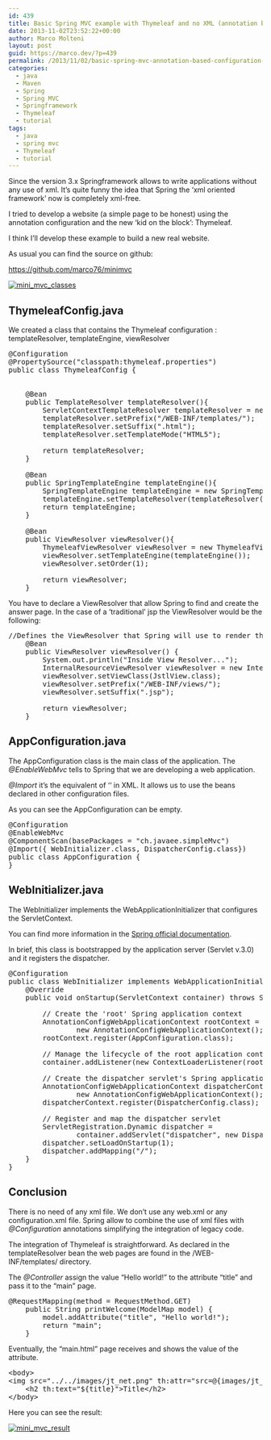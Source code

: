 ```yaml
---
id: 439
title: Basic Spring MVC example with Thymeleaf and no XML (annotation based configuration)
date: 2013-11-02T23:52:22+00:00
author: Marco Molteni
layout: post
guid: https://marco.dev/?p=439
permalink: /2013/11/02/basic-spring-mvc-annotation-based-configuration-example-with-thymeleaf-and-no-xml/
categories:
  - java
  - Maven
  - Spring
  - Spring MVC
  - Springframework
  - Thymeleaf
  - tutorial
tags:
  - java
  - spring mvc
  - Thymeleaf
  - tutorial
---
```

Since the version 3.x Springframework allows to write applications without any use of xml. It&#8217;s quite funny the idea that Spring the &#8216;xml oriented framework&#8217; now is completely xml-free. 

I tried to develop a website (a simple page to be honest) using the annotation configuration and the new &#8216;kid on the block&#8217;: Thymeleaf.
  
I think I&#8217;ll develop these example to build a new real website. 

As usual you can find the source on github:
  
<https://github.com/marco76/minimvc>

[<img src="{{site.baseurl}}/assets/img/uploads/2013/11/mini_mvc_classes.png?resize=222%2C300" alt="mini_mvc_classes" class="alignnone size-medium wp-image-446" data-recalc-dims="1" />]({{site.baseurl}}/assets/img/uploads/2013/11/mini_mvc_classes.png)

## ThymeleafConfig.java

We created a class that contains the Thymeleaf configuration : templateResolver, templateEngine, viewResolver

<pre class="brush: java; title: ; notranslate" title="">@Configuration
@PropertySource("classpath:thymeleaf.properties")
public class ThymeleafConfig {


    @Bean
    public TemplateResolver templateResolver(){
        ServletContextTemplateResolver templateResolver = new ServletContextTemplateResolver();
        templateResolver.setPrefix("/WEB-INF/templates/");
        templateResolver.setSuffix(".html");
        templateResolver.setTemplateMode("HTML5");

        return templateResolver;
    }

    @Bean
    public SpringTemplateEngine templateEngine(){
        SpringTemplateEngine templateEngine = new SpringTemplateEngine();
        templateEngine.setTemplateResolver(templateResolver());
        return templateEngine;
    }

    @Bean
    public ViewResolver viewResolver(){
        ThymeleafViewResolver viewResolver = new ThymeleafViewResolver() ;
        viewResolver.setTemplateEngine(templateEngine());
        viewResolver.setOrder(1);

        return viewResolver;
    }
</pre>

You have to declare a ViewResolver that allow Spring to find and create the answer page. In the case of a &#8216;traditional&#8217; jsp the ViewResolver would be the following:

<pre class="brush: java; title: ; notranslate" title="">//Defines the ViewResolver that Spring will use to render the views.
    @Bean
    public ViewResolver viewResolver() {
        System.out.println("Inside View Resolver...");
        InternalResourceViewResolver viewResolver = new InternalResourceViewResolver();
        viewResolver.setViewClass(JstlView.class);
        viewResolver.setPrefix("/WEB-INF/views/");
        viewResolver.setSuffix(".jsp");

        return viewResolver;
    }
</pre>

## AppConfiguration.java

The AppConfiguration class is the main class of the application. The _@EnableWebMvc_ tells to Spring that we are developing a web application. 

_@Import_ it&#8217;s the equivalent of &#8216;<import resource= ... >&#8216; in XML. It allows us to use the beans declared in other configuration files.
  
As you can see the AppConfiguration can be empty. 

<pre class="brush: java; title: ; notranslate" title="">@Configuration
@EnableWebMvc
@ComponentScan(basePackages = "ch.javaee.simpleMvc")
@Import({ WebInitializer.class, DispatcherConfig.class})
public class AppConfiguration {
}
</pre>

## WebInitializer.java

The WebInitializer implements the WebApplicationInitializer that configures the ServletContext.
  
You can find more information in the [Spring official documentation](https://docs.spring.io/spring/docs/3.1.x/javadoc-api/org/springframework/web/WebApplicationInitializer.html).
  
In brief, this class is bootstrapped by the application server (Servlet v.3.0) and it registers the dispatcher. 

<pre class="brush: java; title: ; notranslate" title="">@Configuration
public class WebInitializer implements WebApplicationInitializer {
    @Override
    public void onStartup(ServletContext container) throws ServletException {
        
        // Create the 'root' Spring application context
        AnnotationConfigWebApplicationContext rootContext =
                new AnnotationConfigWebApplicationContext();
        rootContext.register(AppConfiguration.class);

        // Manage the lifecycle of the root application context
        container.addListener(new ContextLoaderListener(rootContext));

        // Create the dispatcher servlet's Spring application context
        AnnotationConfigWebApplicationContext dispatcherContext =
                new AnnotationConfigWebApplicationContext();
        dispatcherContext.register(DispatcherConfig.class);

        // Register and map the dispatcher servlet
        ServletRegistration.Dynamic dispatcher =
                container.addServlet("dispatcher", new DispatcherServlet(dispatcherContext));
        dispatcher.setLoadOnStartup(1);
        dispatcher.addMapping("/");
    }
}
</pre>

## Conclusion

There is no need of any xml file. We don&#8217;t use any web.xml or any configuration.xml file. Spring allow to combine the use of xml files with _@Configuration_ annotations simplifying the integration of legacy code.
  
The integration of Thymeleaf is straightforward. As declared in the templateResolver bean the web pages are found in the /WEB-INF/templates/ directory.
  
The _@Controller_ assign the value &#8220;Hello world!&#8221; to the attribute &#8220;title&#8221; and pass it to the &#8220;main&#8221; page.

<pre class="brush: java; title: ; notranslate" title="">@RequestMapping(method = RequestMethod.GET)
	public String printWelcome(ModelMap model) {
		model.addAttribute("title", "Hello world!");
		return "main";
	}
</pre>

Eventually, the &#8220;main.html&#8221; page receives and shows the value of the attribute.

<pre class="brush: xml; title: ; notranslate" title="">&lt;body&gt;
&lt;img src="../../images/jt_net.png" th:attr="src=@{images/jt_net.png}"/&gt;
    &lt;h2 th:text="${title}"&gt;Title&lt;/h2&gt;
&lt;/body&gt;
</pre></p> 

Here you can see the result:
  
[<img src="{{site.baseurl}}/assets/img/uploads/2013/11/mini_mvc_result.png?resize=300%2C110" alt="mini_mvc_result" class="alignnone size-medium wp-image-445" data-recalc-dims="1" />]({{site.baseurl}}/assets/img/uploads/2013/11/mini_mvc_result.png)
